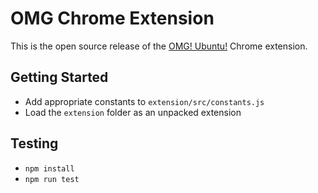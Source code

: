# OMG Chrome Extension

This is the open source release of the [OMG! Ubuntu!](https://www.omgubuntu.co.uk/) Chrome extension.

## Getting Started
- Add appropriate constants to `extension/src/constants.js`
- Load the `extension` folder as an unpacked extension

## Testing
- `npm install`
- `npm run test`

